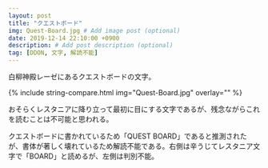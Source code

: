 ```yaml
---
layout: post
title: "クエストボード"
img: Quest-Board.jpg # Add image post (optional)
date: 2019-12-14 22:10:00 +0900
description: # Add post description (optional)
tag: [DDON, 文字, 解読不能]
---
```


白柳神殿レーゼにあるクエストボードの文字。

{% include string-compare.html img="Quest-Board.jpg" overlay="" %}

おそらくレスタニアに降り立って最初に目にする文字であるが、残念ながらこれを読むことは不可能と思われる。

クエストボードに書かれているため「QUEST BOARD」であると推測されたが、書体が著しく壊れているため解読不能である。右側は辛うじてレスタニア文字で「BOARD」と読めるが、左側は判別不能。

